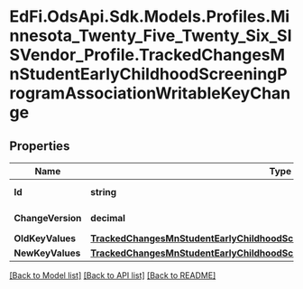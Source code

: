# EdFi.OdsApi.Sdk.Models.Profiles.Minnesota_Twenty_Five_Twenty_Six_SISVendor_Profile.TrackedChangesMnStudentEarlyChildhoodScreeningProgramAssociationWritableKeyChange

## Properties

Name | Type | Description | Notes
------------ | ------------- | ------------- | -------------
**Id** | **string** | Resource identifier | [optional] 
**ChangeVersion** | **decimal** | Change version | [optional] 
**OldKeyValues** | [**TrackedChangesMnStudentEarlyChildhoodScreeningProgramAssociationWritableKey**](TrackedChangesMnStudentEarlyChildhoodScreeningProgramAssociationWritableKey.md) |  | [optional] 
**NewKeyValues** | [**TrackedChangesMnStudentEarlyChildhoodScreeningProgramAssociationWritableKey**](TrackedChangesMnStudentEarlyChildhoodScreeningProgramAssociationWritableKey.md) |  | [optional] 

[[Back to Model list]](../README.md#documentation-for-models) [[Back to API list]](../README.md#documentation-for-api-endpoints) [[Back to README]](../README.md)

